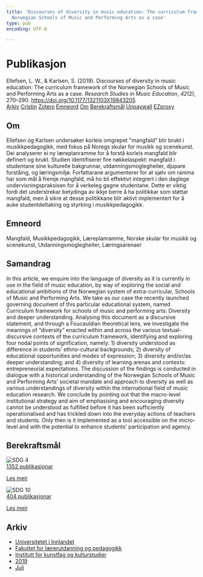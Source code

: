 ```yaml
---
title: 'Discourses of diversity in music education: The curriculum framework of the
  Norwegian Schools of Music and Performing Arts as a case'
type: pub
encoding: UTF-8

---
```

<h1>Publikasjon</h1>
<article id="csl-bib-container-PLUKLRZ8" class="csl-bib-container">
  <div class="csl-bib-body"> <div class="csl-entry">Ellefsen, L. W., &#38; Karlsen, S. (2019). Discourses of diversity in music education: The curriculum framework of the Norwegian Schools of Music and Performing Arts as a case. <i>Research Studies in Music Education</i>, <i>42</i>(2), 270–290. <a href="https://doi.org/10.1177/1321103X19843205">https://doi.org/10.1177/1321103X19843205</a></div> </div>
  <div class="csl-bib-buttons">
    <a href="#taxonomy-article-PLUKLRZ8" alt="archive" class="csl-bib-button">Arkiv</a>
    <a href="https://app.cristin.no/results/show.jsf?id=1712292" alt="Cristin" class="csl-bib-button">Cristin</a>
    <a href="http://zotero.org/groups/5881554/items/PLUKLRZ8" alt="Zotero" class="csl-bib-button">Zotero</a>
    <a href="#keywords-article-PLUKLRZ8" alt="keywords" class="csl-bib-button">Emneord</a>
    <a href="#about-article-PLUKLRZ8" alt="about_pub" class="csl-bib-button">Om</a>
    <a href="#sdg-article-PLUKLRZ8" alt="sdg" class="csl-bib-button">Berekraftsmål</a>
    <a href="https://doi.org/10.1177/1321103x19843205" alt="Unpaywall" class="csl-bib-button">Unpaywall</a>
    <a href="https://doi.org/10.1177/1321103x19843205" alt="EZproxy" class="csl-bib-button">EZproxy</a>
  </div>
  <div id="csl-bib-meta-container-PLUKLRZ8"></div>
</article>
<div id="csl-bib-meta-PLUKLRZ8" class="csl-bib-meta">
  <article id="about-article-PLUKLRZ8" class="about_pub-article">
    <h1>Om</h1>
    Ellefsen og Karlsen undersøker korleis omgrepet "mangfald" blir brukt i musikkpedagogikk, med fokus på Noregs skular for musikk og scenekunst. Dei analyserer ei ny læreplanramme for å forstå korleis mangfald blir definert og brukt. Studien identifiserer fire nøkkelaspekt: mangfald i studentane sine kulturelle bakgrunnar, utdanningsmoglegheiter, djupare forståing, og læringsmiljø. Forfattarane argumenterer for at sjølv om ramma har som mål å fremje mangfald, må ho bli effektivt integrert i den daglege undervisningspraksisen for å verkeleg gagne studentane. Dette er viktig fordi det understrekar betydinga av ikkje berre å ha politikkar som støttar mangfald, men å sikre at desse politikkane blir aktivt implementert for å auke studentdeltaking og styrking i musikkpedagogikk.
  </article>
  <article id="keywords-article-PLUKLRZ8" class="keywords-article">
    <h1>Emneord</h1>
    Mangfald, Musikkpedagogikk, Læreplanramme, Norske skular for musikk og scenekunst, Utdanningsmoglegheiter, Læringsarenaer
  </article>
  <article id="abstract-article-PLUKLRZ8" class="abstract-article">
    <h1>Samandrag</h1>
    In this article, we enquire into the language of diversity as it is currently in use in the field of music education, by way of exploring the social and educational ambitions of the Norwegian system of extra-curricular, Schools of Music and Performing Arts. We take as our case the recently launched governing document of this particular educational system, named Curriculum framework for schools of music and performing arts: Diversity and deeper understanding. Analysing this document as a discursive statement, and through a Foucauldian theoretical lens, we investigate the meanings of “diversity” enacted within and across the various textual-discursive contexts of the curriculum framework, identifying and exploring four nodal points of signification, namely: 1) diversity understood as difference in students’ ethno-cultural backgrounds; 2) diversity of educational opportunities and modes of expression; 3) diversity and/or/as deeper understanding; and 4) diversity of learning arenas and contexts: entrepreneurial expectations. The discussion of the findings is conducted in dialogue with a historical understanding of the Norwegian Schools of Music and Performing Arts’ societal mandate and approach to diversity as well as various understandings of diversity within the international field of music education research. We conclude by pointing out that the macro-level institutional strategy and aim of emphasising and encouraging diversity cannot be understood as fulfilled before it has been sufficiently operationalised and has trickled down into the everyday actions of teachers and students. Only then is it implemented as a tool accessible on the micro-level and with the potential to enhance students’ participation and agency.
  </article>
  <article id="sdg-article-PLUKLRZ8" class="sdg-article">
    <h1>Berekraftsmål</h1>
    <div class="sdg-container"><div id="sdg4" class="sdg">
        <img src="{{< params subfolder >}}images/sdg/sdg04_nn.png" class="image" alt="SDG 4">
        <div class="sdg-overlay">
          <a href="{{< params subfolder >}}nn/archive/?sdg=4#archive" class="sdg-publication-count"><span>1352</span> publikasjonar</a>
          <p><a href="https://fn.no/om-fn/fns-baerekraftsmaal/god-utdanning?lang=nno-NO" class="sdg-read-more">Les meir</a></p>
        </div>
      </div> <div id="sdg10" class="sdg">
        <img src="{{< params subfolder >}}images/sdg/sdg10_nn.png" class="image" alt="SDG 10">
        <div class="sdg-overlay">
          <a href="{{< params subfolder >}}nn/archive/?sdg=10#archive" class="sdg-publication-count"><span>404</span> publikasjonar</a>
          <p><a href="https://fn.no/om-fn/fns-baerekraftsmaal/mindre-ulikhet?lang=nno-NO" class="sdg-read-more">Les meir</a></p>
        </div>
      </div></div>
  </article>
  <article id="taxonomy-article-PLUKLRZ8" class="taxonomy-article">
    <h1>Arkiv</h1>
    <ul>
      <li><a href="{{< params subfolder >}}nn/archive/?key=3DCRN523">Universitetet i Innlandet</a></li>
      <li><a href="{{< params subfolder >}}nn/archive/?key=WYNZA47F">Fakultet for lærerutdanning og pedagogikk</a></li>
      <li><a href="{{< params subfolder >}}nn/archive/?key=VBB2T4VJ">Institutt for kunstfag og kulturstudier</a></li>
      <li><a href="{{< params subfolder >}}nn/archive/?key=N3YI5B9V">2019</a></li>
      <li><a href="{{< params subfolder >}}nn/archive/?key=U4M6L2F7">Juli</a></li>
    </ul>
  </article>
</div>
